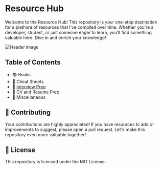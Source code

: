 # Resource Hub
Welcome to the Resource Hub! This repository is your one-stop destination for a plethora of resources that I've compiled over time. Whether you're a developer, student, or just someone eager to learn, you'll find something valuable here. Dive in and enrich your knowledge!

![Header image](https://www.promptcloud.com/wp-content/uploads/2017/10/sources-of-data-collection.png)

## Table of Contents
- 📚 Books
- 📝 Cheat Sheets
- 💼 [Interview Prep](https://github.com/MohamedGalal-2/Resources/tree/main/Interview%20Prep)
- 📰 CV and Resume Prep
- 🔗 Miscellaneous

## 🤝 Contributing
Your contributions are highly appreciated! If you have resources to add or improvements to suggest, please open a pull request. Let's make this repository even more valuable together!

## 📜 License
This repository is licensed under the MIT License.



